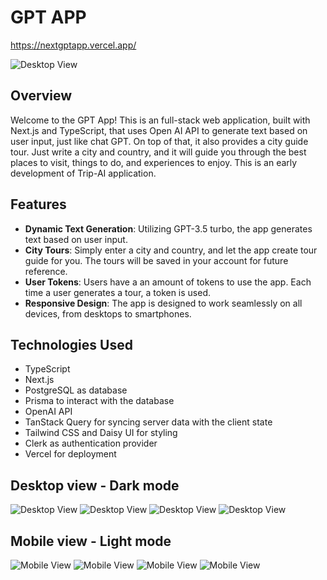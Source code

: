 
# GPT APP

https://nextgptapp.vercel.app/

![Desktop View](public/screenshots/desktop/5.png)

## Overview
Welcome to the GPT App!
This is an full-stack web application, built with Next.js and TypeScript, that uses Open AI API to generate text based on user input, just like chat GPT. On top of that, it also provides a city guide tour. Just write a city and country, and it will guide you through the best places to visit, things to do, and experiences to enjoy. This is an early development of Trip-AI application.

## Features
- **Dynamic Text Generation**: Utilizing GPT-3.5 turbo, the app generates text based on user input.
- **City Tours**:  Simply enter a city and country, and let the app create tour guide for you. The tours will be saved in your account for future reference.
- **User Tokens**: Users have a an amount of tokens to use the app. Each time a user generates a tour, a token is used.
- **Responsive Design**: The app is designed to work seamlessly on all devices, from desktops to smartphones.

## Technologies Used

- TypeScript
- Next.js
- PostgreSQL as database
- Prisma to interact with the database
- OpenAI API
- TanStack Query for syncing server data with the client state
- Tailwind CSS and Daisy UI for styling
- Clerk as authentication provider
- Vercel for deployment

## Desktop view - Dark mode

![Desktop View](public/screenshots/desktop/1.png)
![Desktop View](public/screenshots/desktop/2.png)
![Desktop View](public/screenshots/desktop/3.png)
![Desktop View](public/screenshots/desktop/4.png)

## Mobile view - Light mode

![Mobile View](public/screenshots/mobile/1.png)
![Mobile View](public/screenshots/mobile/2.png)
![Mobile View](public/screenshots/mobile/3.png)
![Mobile View](public/screenshots/mobile/4.png)
